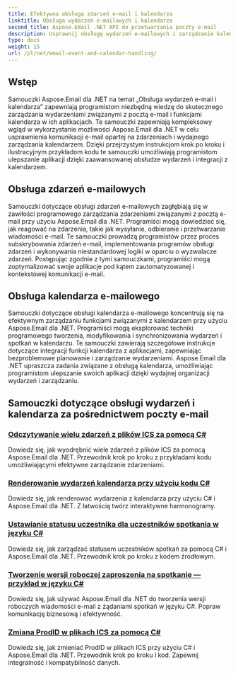```yaml
---
title: Efektywna obsługa zdarzeń e-mail i kalendarza
linktitle: Obsługa wydarzeń e-mailowych i kalendarza
second_title: Aspose.Email .NET API do przetwarzania poczty e-mail
description: Usprawnij obsługę wydarzeń e-mailowych i zarządzanie kalendarzem dzięki samouczkom Aspose.Email dla .NET. Dowiedz się, jak automatyzować wydarzenia e-mailowe i bezproblemowo integrować funkcje kalendarza.
type: docs
weight: 15
url: /pl/net/email-event-and-calendar-handling/
---
```


## Wstęp

Samouczki Aspose.Email dla .NET na temat „Obsługa wydarzeń e-mail i kalendarza” zapewniają programistom niezbędną wiedzę do skutecznego zarządzania wydarzeniami związanymi z pocztą e-mail i funkcjami kalendarza w ich aplikacjach. Te samouczki zapewniają kompleksowy wgląd w wykorzystanie możliwości Aspose.Email dla .NET w celu usprawnienia komunikacji e-mail opartej na zdarzeniach i wydajnego zarządzania kalendarzem. Dzięki przejrzystym instrukcjom krok po kroku i ilustracyjnym przykładom kodu te samouczki umożliwiają programistom ulepszanie aplikacji dzięki zaawansowanej obsłudze wydarzeń i integracji z kalendarzem.

## Obsługa zdarzeń e-mailowych

Samouczki dotyczące obsługi zdarzeń e-mailowych zagłębiają się w zawiłości programowego zarządzania zdarzeniami związanymi z pocztą e-mail przy użyciu Aspose.Email dla .NET. Programiści mogą dowiedzieć się, jak reagować na zdarzenia, takie jak wysyłanie, odbieranie i przetwarzanie wiadomości e-mail. Te samouczki prowadzą programistów przez proces subskrybowania zdarzeń e-mail, implementowania programów obsługi zdarzeń i wykonywania niestandardowej logiki w oparciu o wyzwalacze zdarzeń. Postępując zgodnie z tymi samouczkami, programiści mogą zoptymalizować swoje aplikacje pod kątem zautomatyzowanej i kontekstowej komunikacji e-mail.

## Obsługa kalendarza e-mailowego

Samouczki dotyczące obsługi kalendarza e-mailowego koncentrują się na efektywnym zarządzaniu funkcjami związanymi z kalendarzem przy użyciu Aspose.Email dla .NET. Programiści mogą eksplorować techniki programowego tworzenia, modyfikowania i synchronizowania wydarzeń i spotkań w kalendarzu. Te samouczki zawierają szczegółowe instrukcje dotyczące integracji funkcji kalendarza z aplikacjami, zapewniając bezproblemowe planowanie i zarządzanie wydarzeniami. Aspose.Email dla .NET upraszcza zadania związane z obsługą kalendarza, umożliwiając programistom ulepszanie swoich aplikacji dzięki wydajnej organizacji wydarzeń i zarządzaniu.

## Samouczki dotyczące obsługi wydarzeń i kalendarza za pośrednictwem poczty e-mail

### [Odczytywanie wielu zdarzeń z plików ICS za pomocą C#](./reading-multiple-events-from-ics-files-with-csharp/)
Dowiedz się, jak wyodrębnić wiele zdarzeń z plików ICS za pomocą Aspose.Email dla .NET. Przewodnik krok po kroku z przykładami kodu umożliwiającymi efektywne zarządzanie zdarzeniami.
### [Renderowanie wydarzeń kalendarza przy użyciu kodu C#](./rendering-calendar-events-using-csharp-code/)
Dowiedz się, jak renderować wydarzenia z kalendarza przy użyciu C# i Aspose.Email dla .NET. Z łatwością twórz interaktywne harmonogramy.
### [Ustawianie statusu uczestnika dla uczestników spotkania w języku C#](./setting-participant-status-for-appointment-attendees-with-csharp/)
Dowiedz się, jak zarządzać statusem uczestników spotkań za pomocą C# i Aspose.Email dla .NET. Przewodnik krok po kroku z kodem źródłowym.
### [Tworzenie wersji roboczej zaproszenia na spotkanie — przykład w języku C#](./crafting-a-draft-appointment-request-csharp-example/)
Dowiedz się, jak używać Aspose.Email dla .NET do tworzenia wersji roboczych wiadomości e-mail z żądaniami spotkań w języku C#. Popraw komunikację biznesową i efektywność.
### [Zmiana ProdID w plikach ICS za pomocą C#](./altering-prodid-in-ics-files-with-csharp/)
Dowiedz się, jak zmieniać ProdID w plikach ICS przy użyciu C# i Aspose.Email dla .NET. Przewodnik krok po kroku i kod. Zapewnij integralność i kompatybilność danych. 